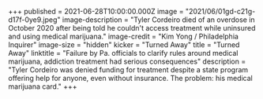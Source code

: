 +++
published = 2021-06-28T10:00:00.000Z
image = "2021/06/01gd-c21g-d17f-0ye9.jpeg"
image-description = "Tyler Cordeiro died of an overdose in October 2020 after being told he couldn't access treatment while uninsured and using medical marijuana."
image-credit = "Kim Yong / Philadelphia Inquirer"
image-size = "hidden"
kicker = "Turned Away"
title = "Turned Away"
linktitle = "Failure by Pa. officials to clarify rules around medical marijuana, addiction treatment had serious consequences"
description = "Tyler Cordeiro was denied funding for treatment despite a state program offering help for anyone, even without insurance. The problem: his medical marijuana card."
+++
